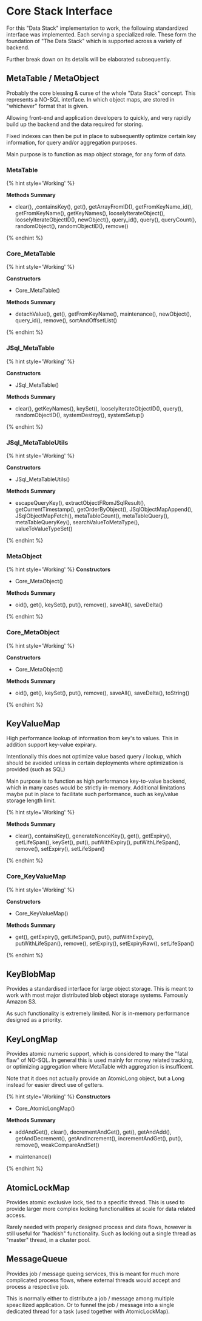 # Core Stack Interface

For this "Data Stack" implementation to work, the following standardized interface was implemented. Each serving a specialized role. These form the foundation of "The Data Stack" which is supported across a variety of backend.

Further break down on its details will be elaborated subsequently.


## MetaTable / MetaObject

Probably the core blessing & curse of the whole "Data Stack" concept. This represents a NO-SQL interface. In which object maps, are stored in "whichever" format that is given.

Allowing front-end and application developers to quickly, and very rapidly build up the backend and the data required for storing.

Fixed indexes can then be put in place to subsequently optimize certain key information, for query and/or aggregation purposes.

Main purpose is to function as map object storage, for any form of data.

### MetaTable

{% hint style='Working' %}

**Methods Summary**

+ clear(), ,containsKey(), get(), getArrayFromID(), getFromKeyName_id(), getFromKeyName(), getKeyNames(), looselyIterateObject(), looselyIterateObjectID(), newObject(), query_id(), query(), queryCount(), randomObject(), randomObjectID(), remove()

{% endhint %}

### Core_MetaTable

{% hint style='Working' %}

**Constructors**

+ Core_MetaTable()

**Methods Summary**

+ detachValue(), get(), getFromKeyName(), maintenance(), newObject(), query_id(), remove(), sortAndOffsetList()

{% endhint %}

### JSql_MetaTable

{% hint style='Working' %}

**Constructors**

+ JSql_MetaTable()

**Methods Summary**

+ clear(), getKeyNames(), keySet(), looselyIterateObjectID(), query(), randomObjectID(), systemDestroy(), systemSetup()

{% endhint %}

### JSql_MetaTableUtils

{% hint style='Working' %}

**Constructors**

+ JSql_MetaTableUtils()

**Methods Summary**

+ escapeQueryKey(), extractObjectFRomJSqlResult(), getCurrentTimestamp(), getOrderByObject(), JSqlObjectMapAppend(), JSqlObjectMapFetch(), metaTableCount(), metaTableQuery(), metaTableQueryKey(), searchValueToMetaType(), valueToValueTypeSet()

{% endhint %}

### MetaObject

{% hint style='Working' %}
**Constructors**

+ Core_MetaObject()

**Methods Summary**

+ oid(), get(), keySet(), put(), remove(), saveAll(), saveDelta()

{% endhint %}

### Core_MetaObject

{% hint style='Working' %}

**Constructors**

+ Core_MetaObject()

**Methods Summary**

+ oid(), get(), keySet(), put(), remove(), saveAll(), saveDelta(), toString()

{% endhint %}

## KeyValueMap

High performance lookup of information from key's to values. This in addition support key-value expirary.

Intentionally this does not optimize value based query / lookup, which should be avoided unless in certain deployments where optimization is provided (such as SQL)

Main purpose is to function as high performance key-to-value backend, which in many cases would be strictly in-memory. Additional limitations maybe put in place to facilitate such performance, such as key/value storage length limit.

{% hint style='Working' %}

**Methods Summary**

+ clear(), containsKey(), generateNonceKey(), get(), getExpiry(), getLifeSpan(), keySet(), put(), putWithExpiry(), putWithLifeSpan(), remove(), setExpiry(), setLifeSpan()

{% endhint %}

### Core_KeyValueMap

{% hint style='Working' %}

**Constructors**

+ Core_KeyValueMap()

**Methods Summary**

+ get(), getExpiry(), getLifeSpan(), put(), putWithExpiry(), putWithLifeSpan(), remove(), setExpiry(), setExpiryRaw(), setLifeSpan()

{% endhint %}

## KeyBlobMap

Provides a standardised interface for large object storage. This is meant to work with most major distributed blob object storage systems. Famously Amazon S3.

As such functionality is extremely limited. Nor is in-memory performance designed as a priority.

## KeyLongMap

Provides atomic numeric support, which is considered to many the "fatal flaw" of NO-SQL. In general this is used mainly for money related tracking, or optimizing aggregation where MetaTable with aggregation is insufficent.

Note that it does not actually provide an AtomicLong object, but a Long instead for easier direct use of getters.

{% hint style='Working' %}
**Constructors**

+ Core_AtomicLongMap()

**Methods Summary**

+ addAndGet(), clear(), decrementAndGet(), get(), getAndAdd(), getAndDecrement(), getAndIncrement(), incrementAndGet(), put(), remove(), weakCompareAndSet()

+ maintenance()

{% endhint %}

## AtomicLockMap

Provides atomic exclusive lock, tied to a specific thread. This is used to provide larger more complex locking functionalities at scale for data related access.

Rarely needed with properly designed process and data flows, however is still useful for "hackish" functionality. Such as locking out a single thread as "master" thread, in a cluster pool.

## MessageQueue

Provides job / message queing services, this is meant for much more complicated process flows, where external threads would accept and process a respective job.

This is normally either to distribute a job / message among multiple speacilized application. Or to funnel the job / message into a single dedicated thread for a task (used together with AtomicLockMap).
